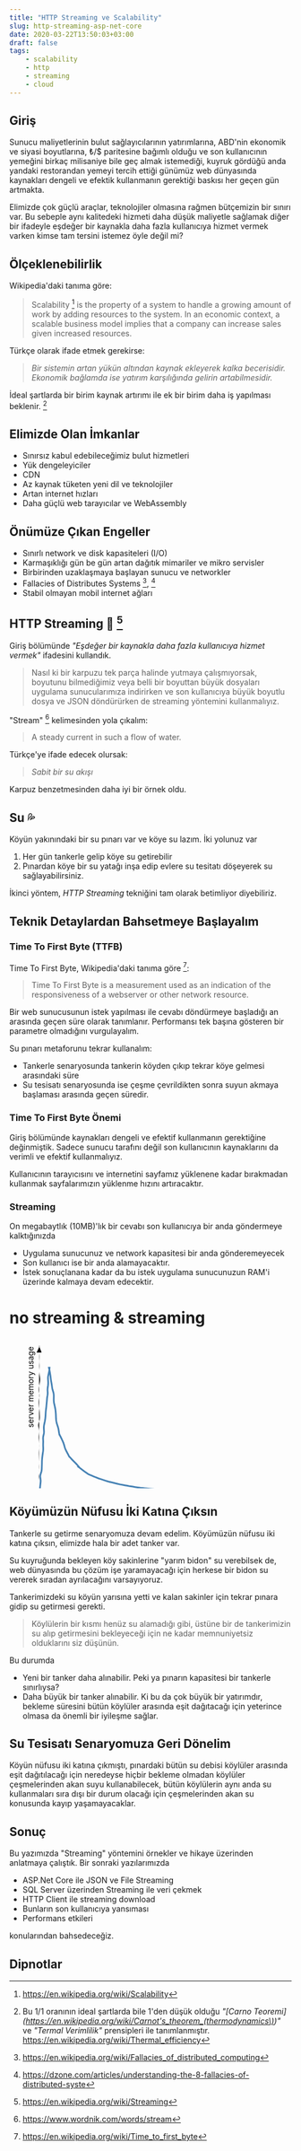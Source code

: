 ```yaml
---
title: "HTTP Streaming ve Scalability"
slug: http-streaming-asp-net-core
date: 2020-03-22T13:50:03+03:00
draft: false
tags:
    - scalability
    - http
    - streaming
    - cloud
---
```


<link rel="stylesheet" href="/css/xkcd.css">

## Giriş

Sunucu maliyetlerinin bulut sağlayıcılarının yatırımlarına, ABD'nin ekonomik ve siyasi boyutlarına, ₺/$ paritesine bağımlı olduğu ve son kullanıcının yemeğini birkaç milisaniye bile geç almak istemediği, kuyruk gördüğü anda yandaki restorandan yemeyi tercih ettiği günümüz web dünyasında kaynakları dengeli ve efektik kullanmanın gerektiği baskısı her geçen gün artmakta.

Elimizde çok güçlü araçlar, teknolojiler olmasına rağmen bütçemizin bir sınırı var. Bu sebeple aynı kalitedeki hizmeti daha düşük maliyetle sağlamak diğer bir ifadeyle eşdeğer bir kaynakla daha fazla kullanıcıya hizmet vermek varken kimse tam tersini istemez öyle değil mi?

## Ölçeklenebilirlik

Wikipedia'daki tanıma göre:

> Scalability [^4] is the property of a system to handle a growing amount of work by adding resources to the system. In an economic context, a scalable business model implies that a company can increase sales given increased resources.

Türkçe olarak ifade etmek gerekirse:

> *Bir sistemin artan yükün altından kaynak ekleyerek kalka becerisidir. Ekonomik bağlamda ise yatırım karşılığında gelirin artabilmesidir.*

İdeal şartlarda bir birim kaynak artırımı ile ek bir birim daha iş yapılması beklenir. [^6]

## Elimizde Olan İmkanlar

- Sınırsız kabul edebileceğimiz bulut hizmetleri
- Yük dengeleyiciler
- CDN
- Az kaynak tüketen yeni dil ve teknolojiler
- Artan internet hızları
- Daha güçlü web tarayıcılar ve WebAssembly

## Önümüze Çıkan Engeller 

- Sınırlı network ve disk kapasiteleri (I/O)
- Karmaşıklığı gün be gün artan dağıtık mimariler ve mikro servisler
- Birbirinden uzaklaşmaya başlayan sunucu ve networkler
- Fallacies of Distributes Systems [^2], [^3]
- Stabil olmayan mobil internet ağları

## HTTP Streaming 🚰 [^1]

Giriş bölümünde *"Eşdeğer bir kaynakla daha fazla kullanıcıya hizmet vermek"* ifadesini kullandık.

> Nasıl ki bir karpuzu tek parça halinde yutmaya çalışmıyorsak, boyutunu bilmediğimiz veya belli bir boyuttan büyük dosyaları uygulama sunucularımıza indirirken ve son kullanıcıya büyük boyutlu dosya ve JSON döndürürken de streaming yöntemini kullanmalıyız.

"Stream" [^7] kelimesinden yola çıkalım:

> A steady current in such a flow of water.

Türkçe'ye ifade edecek olursak:

> *Sabit bir su akışı*

Karpuz benzetmesinden daha iyi bir örnek oldu.

## Su 💦

Köyün yakınındaki bir su pınarı var ve köye su lazım. İki yolunuz var

1. Her gün tankerle gelip köye su getirebilir
2. Pınardan köye bir su yatağı inşa edip evlere su tesitatı döşeyerek su sağlayabilirsiniz.

İkinci yöntem, *HTTP Streaming* tekniğini tam olarak betimliyor diyebiliriz.

## Teknik Detaylardan Bahsetmeye Başlayalım

### Time To First Byte (TTFB)

Time To First Byte, Wikipedia'daki tanıma göre [^8]:

> Time To First Byte is a measurement used as an indication of the responsiveness of a webserver or other network resource.

Bir web sunucusunun istek yapılması ile cevabı döndürmeye başladığı an arasında geçen süre olarak tanımlanır. Performansı tek başına gösteren bir parametre olmadığını vurgulayalım.

Su pınarı metaforunu tekrar kullanalım:

- Tankerle senaryosunda tankerin köyden çıkıp tekrar köye gelmesi arasındaki süre
- Su tesisatı senaryosunda ise çeşme çevrildikten sonra suyun akmaya başlaması arasında geçen süredir.

### Time To First Byte Önemi

Giriş bölümünde kaynakları dengeli ve efektif kullanmanın gerektiğine değinmiştik. Sadece sunucu tarafını değil son kullanıcının kaynaklarını da verimli ve efektif kullanmalıyız.

Kullanıcının tarayıcısını ve internetini sayfamız yüklenene kadar bırakmadan kullanmak sayfalarımızın yüklenme hızını artıracaktır.

### Streaming

On megabaytlık (10MB)'lık bir cevabı son kullanıcıya bir anda göndermeye kalktığınızda

- Uygulama sunucunuz ve network kapasitesi bir anda gönderemeyecek
- Son kullanıcı ise bir anda alamayacaktır.
- İstek sonuçlanana kadar da bu istek uygulama sunucunuzun RAM'i üzerinde kalmaya devam edecektir.

<div id="plot">
<h1>no streaming &amp; streaming</h1>
<svg class="xkcd" width="640" height="340"><g transform="translate(20, 20)"><path class="x axis" d="M0,287.03448745695687L3.0150753768844223,286.9711915959499L6.030150753768845,286.91119959167065L9.045226130653266,286.86086446497444L12.06030150753769,286.82619244342635L15.075376884422111,286.8103469117577L18.090452261306535,286.8116579694019L21.105527638190953,286.823743179197L24.12060301507538,286.838020776829L27.1356783919598,286.8468614674283L30.150753768844222,286.8451914125606L33.165829145728644,286.8300631966767L36.18090452261307,286.79977673090184L39.19597989949749,286.7542019173065L42.211055276381906,286.6963161542805L45.226130653266324,286.6334256141091L48.24120603015075,286.5765515151895L51.25628140703517,286.53775339073763L54.271356783919586,286.52631240691903L57.286432160804004,286.5451997972017L60.30150753768842,286.58901442812027L63.31658291457284,286.6443123245863L66.33165829145726,286.6925523790324L69.34673366834167,286.71496341824866L72.3618090452261,286.69783875353227L75.3768844221105,286.63671636370833L78.39195979899493,286.5384400006561L81.40703517587934,286.42049149928107L84.42211055276377,286.3070459914486L87.43718592964818,286.22188399664753L90.4522613065326,286.180192487541L93.46733668341702,286.183467665596L96.48241206030144,286.22122881666235L99.49748743718587,286.27911380223026L102.51256281407028,286.3479909749926L105.5276381909547,286.42769275563586L108.54271356783912,286.52309299809326L111.55778894472354,286.63615654765005L114.57286432160795,286.7600784442454L117.58793969849238,286.87944033603986L120.60301507537679,286.97576467659593L123.61809045226121,287.03488999901367L126.63316582914563,287.0520900689189L129.64824120603004,287.0325457333224L132.66331658291446,286.9873829613866L135.6783919597989,286.9280808676034L138.6934673366833,286.86308481982866L141.7085427135677,286.7987909550595L144.72361809045213,286.74355896099837L147.73869346733656,286.7105694430428L150.75376884422099,286.715745232197L153.76884422110544,286.77059943988485L156.78391959798986,286.8740698210819L159.7989949748743,287.0089717065357L162.81407035175874,287.1462161799545L165.82914572864317,287.2551764792366L168.8442211055276,287.31491993807725L171.85929648241205,287.3209794578546L174.87437185929647,287.28542257531456L177.8894472361809,287.23143573689134L180.90452261306535,287.1852675303996L183.91959798994978,287.1679558173629L186.9346733668342,287.1885255186773L189.94974874371866,287.24036633936413L192.96482412060308,287.3025764605792L195.9798994974875,287.3468930326153L198.99497487437196,287.3481960350085L202.0100502512564,287.2940564678414L205.0251256281408,287.18865287897154L208.04020100502527,287.04926808352883L211.0552763819097,286.8978114420065L214.07035175879412,286.752432463711L217.08542713567857,286.6236014090158L220.100502512563,286.5154939062966L223.11557788944742,286.4299370747222L226.13065326633188,286.3690484847554L229.1457286432163,286.3347144534252L232.16080402010076,286.32628136126186L235.17587939698518,286.33936645294546L238.1909547738696,286.36728690455226L241.20603015075406,286.4037542144013L244.22110552763849,286.4441546318959L247.2361809045229,286.4843635716632L250.25125628140736,286.51891489163984L253.2663316582918,286.5412520284463L256.28140703517624,286.5466775065185L259.29648241206064,286.5357398131869L262.3115577889451,286.5152672446384L265.32663316582955,286.4962310225404L268.34170854271395,286.4900105877068L271.3567839195984,286.5051108296723L274.37185929648285,286.5451848655334L277.38693467336725,286.6081722563993L280.4020100502517,286.6863168028655L283.41708542713616,286.76733090779004L286.43216080402055,286.83686806202917L289.447236180905,286.8820077824698L292.46231155778946,286.8948929878677L295.47738693467386,286.8754647273351L298.4924623115583,286.8317901703667L301.5075376884427,286.77694905346374L304.52261306532716,286.72331174961164L307.53768844221156,286.67741425553294L310.552763819096,286.6390138914138L313.56783919598047,286.60498134538966L316.58291457286487,286.57485910537633L319.5979899497493,286.5538081995875L322.6130653266338,286.5510429208942L325.62814070351817,286.575033376862L328.6432160804026,286.62825026266216L331.6582914572871,286.703933155234L334.67336683417153,286.7867079178021L337.68844221105593,286.8577931534533L340.7035175879404,286.9031514134303L343.71859296482484,286.9201111375352L346.73366834170923,286.91766387348275L349.7487437185937,286.909346714157L352.76381909547814,286.9031831454354L355.77889447236254,286.8957370422822L358.793969849247,286.8744300696918L361.80904522613145,286.826242983336L364.82412060301584,286.7467222977671L367.8391959799003,286.6437808751066L370.85427135678475,286.53481661229006L373.86934673366915,286.4397138109366L376.8844221105536,286.373853773394L379.89949748743805,286.3443390468064L382.91457286432245,286.35029533027694L385.9296482412069,286.38589974439105L388.94472361809136,286.44376260925065L391.95979899497576,286.51680781499743L394.9748743718602,286.59815598160577L397.98994974874466,286.6798561284606L401.00502512562906,286.7518899742144L404.0201005025135,286.8026786763306L407.03517587939797,286.82154810060604L410.05025125628237,286.8024417417233L413.0653266331668,286.74709802453333L416.0804020100513,286.6658045958083L419.09547738693567,286.57488495782013L422.1105527638201,286.4916928368712L425.1256281407046,286.42902557713234L428.140703517589,286.39099000392525L431.1557788944734,286.3719991146633L434.1708542713579,286.35956352647577L437.1859296482423,286.3401514476861L440.20100502512673,286.30567359755037L443.2160804020112,286.2573734414512L446.2311557788956,286.20508568401084L449.24623115578004,286.16244769945354L452.2613065326645,286.14074887013095L455.2763819095489,286.14432698009597L458.29145728643334,286.1690163610786L461.3065326633178,286.203772293975L464.3216080402022,286.23485937035605L467.33668341708665,286.2513910013268L470.3517587939711,286.2500201214459L473.3668341708555,286.23610451395814L476.38190954773995,286.2201308347261L479.3969849246244,286.21139300303537L482.4120603015088,286.2133919300313L485.42713567839326,286.2244759268287L488.4422110552777,286.24288257107304L491.4572864321621,286.2712871621571L494.47236180904656,286.3160941883311L497.487437185931,286.38136114809356L500.5025125628154,286.4622295626051L503.51758793969987,286.5435884923132L506.5326633165843,286.605875096878L509.5477386934687,286.6347865353369L512.5628140703532,286.629245209239L515.5778894472376,286.6031327542275L518.5929648241221,286.57968195457306L521.6080402010065,286.5809802630303L524.6231155778909,286.61754566988515L527.6381909547754,286.68325036562305L530.6532663316598,286.7582643291682L533.6683417085442,286.81827293655306L536.6834170854287,286.8447714081987L539.6984924623131,286.83140679653184L542.7135678391975,286.7845158730626L545.728643216082,286.71923462475775L548.7437185929664,286.6539742984242L551.7587939698508,286.6052371267107L554.7738693467353,286.5834424381597L557.7889447236197,286.5898404685326L560.8040201005041,286.6152732308958L563.8190954773886,286.64248047331546L566.834170854273,286.6528828744279L569.8492462311574,286.63569916870165L572.8643216080419,286.5942734141698L575.8793969849263,286.54507398072894L578.8944723618107,286.5095054297281L581.9095477386952,286.503736683636L584.9246231155796,286.5327476929675L587.939698492464,286.5910273835788L590.9547738693485,286.667575374331L593.9698492462329,286.7511211194598L596.9849246231173,286.833100692941L600.0000000000017,286.9083151280765"></path><path class="y axis" d="M33.035905283424206,0L32.91593107787072,1.5075376884421985L32.852785388368986,3.015075376884454L32.85898703780148,4.5226130653265955L32.9335414767041,6.030150753768851L33.05822886577535,7.537688442211049L33.20127417833776,9.045226130653248L33.32793025882497,10.552763819095503L33.411932696688424,12.060301507537702L33.44121305860143,13.5678391959799L33.41702137506436,15.075376884422099L33.350502011833335,16.582914572864354L33.26054462686991,18.090452261306552L33.172504894848885,19.59798994974875L33.114785502725326,21.10552763819095L33.111153263004056,22.613065326633148L33.17037472261068,24.120603015075403L33.278476188667504,25.6281407035176L33.400064686798025,27.1356783919598L33.491007854473594,28.643216080402L33.51723403400944,30.150753768844197L33.4690716660014,31.658291457286452L33.363040112340414,33.16582914572865L33.232030011884255,34.67336683417085L33.11227772943359,36.18090452261305L33.03482005508896,37.688442211055246L33.022480555413615,39.1959798994975L33.088536505227935,40.7035175879397L33.23432394830167,42.2110552763819L33.447394204623784,43.7185929648241L33.703550568353904,45.226130653266324L33.973644568291554,46.73366834170855L34.23170792451645,48.24120603015075L34.459134553793035,49.74874371859295L34.642064808068,51.256281407035175L34.76505933660205,52.76381909547737L34.80833854560761,54.2713567839196L34.75386285918127,55.77889447236183L34.59701834846209,57.286432160804L34.35396010652386,58.793969849246224L34.05693849967657,60.30150753768845L33.74049525284685,61.80904522613065L33.429491268604544,63.31658291457288L33.137183650684285,64.82412060301505L32.87173286002944,66.3316582914573L32.64305501921286,67.8391959798995L32.464671166421574,69.3467336683417L32.35177791723104,70.85427135678393L32.318835867630504,72.36180904522612L32.37659946519449,73.86934673366835L32.525920770928934,75.37688442211055L32.749006640246705,76.88442211055278L33.00474236996823,78.39195979899498L33.23535154534245,79.89949748743717L33.38456528441676,81.40703517587943L33.41818819577059,82.9145728643216L33.33518096815687,84.42211055276383L33.16366170926201,85.92964824120602L32.94608903591626,87.43718592964822L32.72352497570506,88.94472361809048L32.52706169472797,90.45226130653265L32.37748402133072,91.95979899497488L32.28808535862262,93.4673366834171L32.264964979365416,94.97487437185927L32.30412951231463,96.48241206030153L32.39036853515947,97.9899497487437L32.502665824305026,99.49748743718592L32.62468628724875,101.00502512562815L32.75290412594874,102.51256281407032L32.89567540962666,104.02010050251258L33.06363609923579,105.52763819095478L33.258426646354714,107.03517587939697L33.46731485604654,108.5427135678392L33.66668638570111,110.05025125628137L33.832249768771966,111.55778894472363L33.95066714437946,113.06532663316582L34.02658509492519,114.57286432160802L34.080175924699276,116.08040201005025L34.13450047107109,117.58793969849245L34.19829909336968,119.0954773869347L34.25447916563893,120.60301507537687L34.26283296367038,122.1105527638191L34.176992579618535,123.6180904522613L33.966050365256905,125.1256281407035L33.628557507568495,126.63316582914575L33.193277150532765,128.14070351758792L32.71059761312935,129.64824120603015L32.242213643384495,131.15577889447238L31.852520936709368,132.66331658291458L31.599222981428053,134.1708542713568L31.520550396634658,135.67839195979897L31.621891201734332,137.1859296482412L31.869502826855005,138.69346733668343L32.1976830905356,140.20100502512562L32.52872627099246,141.70854271356785L32.79713501834885,143.21608040201005L32.96650303505709,144.72361809045225L33.03173707367037,146.23115577889448L33.008509167603805,147.7386934673367L32.91932412419135,149.2462311557789L32.78592712135797,150.7537688442211L32.63062379106695,152.2613065326633L32.48073544228724,153.76884422110552L32.36812320520845,155.27638190954775L32.32062195480569,156.78391959798995L32.35018044394184,158.29145728643215L32.44637636108919,159.79899497487438L32.58100460340685,161.30653266331657L32.7215642985386,162.8140703517588L32.84522003403899,164.32160804020103L32.944719896642944,165.8291457286432L33.02406400178326,167.33668341708542L33.08897091231547,168.84422110552762L33.13979948210661,170.35175879396985L33.17094991717311,171.85929648241208L33.17504429063877,173.36683417085425L33.147383811283305,174.87437185929647L33.08794922511082,176.3819095477387L33.0013571818753,177.8894472361809L32.89668171346123,179.39698492462313L32.78761889653509,180.9045226130653L32.691537704769225,182.41206030150752L32.62573678371763,183.91959798994975L32.601251953726184,185.42713567839195L32.617544918223686,186.93467336683418L32.66221971330925,188.4422110552764L32.717193106456484,189.9497487437186L32.768145124861526,191.4572864321608L32.81131063196086,192.964824120603L32.8532877729512,194.47236180904525L32.90417473134313,195.97989949748745L32.96846729229886,197.48743718592965L33.03903507839152,198.99497487437185L33.09781487863004,200.50251256281408L33.12332733533165,202.0100502512563L33.10188483925588,203.5175879396985L33.03669528989198,205.0251256281407L32.94940136828315,206.5326633165829L32.87232852853043,208.04020100502512L32.83523169533623,209.54773869346735L32.85364168360399,211.05527638190955L32.924176102012325,212.56281407035175L33.027064662900706,214.07035175879395L33.13236054497305,215.5778894472362L33.20688099194824,217.0854271356784L33.221621562942644,218.5929648241206L33.1602719418713,220.1005025125628L33.02682178082271,221.60804020100502L32.847705943267954,223.11557788944725L32.665248821419596,224.62311557788945L32.52408664518499,226.13065326633168L32.45674126440087,227.63819095477385L32.474655204651754,229.14572864321607L32.567526132642556,230.6532663316583L32.70960803103224,232.1608040201005L32.86961149236237,233.66834170854273L33.02071568167175,235.1758793969849L33.14746318827333,236.68341708542712L33.24665509954467,238.19095477386935L33.321625185810355,239.69849246231155L33.37358488125186,241.20603015075378L33.39655767920998,242.71356783919597L33.380137113745036,244.22110552763817L33.31779882967038,245.7286432160804L33.21404319990277,247.23618090452263L33.08552737076263,248.74371859296483L32.95719349918004,250.25125628140702L32.85745364660076,251.75879396984925L32.8141545566861,253.26633165829145L32.84929964163837,254.77386934673368L32.970860165357,256.2814070351759L33.164429331055324,257.7889447236181L33.39101672171392,259.2964824120603L33.59531065631124,260.8040201005025L33.722470354797046,262.3115577889447L33.73592240108792,263.81909547738695L33.628282713911375,265.32663316582915L33.42222623086536,266.83417085427135L33.16358100030525,268.34170854271355L32.911059913471384,269.8492462311558L32.72522163926616,271.356783919598L32.65708243044413,272.8643216080402L32.736849800438314,274.3718592964824L32.96541185733086,275.8793969849246L33.31255496222581,277.38693467336685L33.72418902923721,278.89447236180905L34.13683248979788,280.40201005025125L34.49391751694945,281.90954773869345L34.75762993677051,283.4170854271357L34.91265868297846,284.9246231155779L34.9624518328125,286.4321608040201L34.92162223511877,287.9396984924623L34.80850682550727,289.4472361809045L34.64029134403726,290.95477386934675L34.431162952947005,292.46231155778895L34.19263438819457,293.96984924623115L33.93467245179041,295.4773869346734L33.666506145251056,296.98492462311555L33.39671061491771,298.4924623115578L33.13280749081813,300"></path><path class="x axis arrow" d="M593.496292441772,291.0744631004807L596.4521340890795,289.84686413004795L599.4273031949833,288.63134482123786L602.4260324625266,287.43055061345245L605.4481480773192,286.24437287269785L605.4886925368783,286.9088474888244L602.5398198592522,285.6768929123406L599.5939065612263,284.4430887236068L596.6459538462052,283.210559170495L593.6941913541568,281.98041072802516"></path><path class="x axis arrow" d="M6.0763635921925765,291.3415530792529L3.099781942933772,290.12691661003964L0.11107769955785034,288.9198567621496L-2.905609803842972,287.7302864517751L-5.965841336851308,286.5679311599053L-6.079491498659473,286.5395981377111L-3.2467809295821723,285.2350422433844L-0.4582139934682491,283.90289657845557L2.3017802834895016,282.5528930015542L5.04999465031256,281.1955269808186"></path><path class="y axis arrow" d="M37.449225221875395,6.068410811145782L36.84762626577576,4.3457135638986415L36.226329479431165,2.6249860996759367L35.57915827843978,0.9068460769179296L34.9009422064579,-0.8081894587410829L34.191156859927474,-2.520068066945157L33.45811943635327,-4.229621467444815L32.72018251368397,-5.938684918035108L33.98008841133734,-5.935324492199641L33.290174127894524,-4.221458777686735L32.55569725336015,-2.512049322283076L31.78368139648175,-0.8063937651137394L30.989718126038547,0.8970670506990928L30.190762000038347,2.6000285809562342L29.40014976804036,4.303824500613587L28.625986004120442,6.009265267078717"></path><path class="y axis arrow" d="M37.54489294098176,293.94115596076483L37.025015481810215,295.67202535770485L36.509651653834254,297.4033461177644L35.97928265462181,299.1331663607003L35.40955935671182,300.85905117376643L34.780044990387054,302.5789568799911L34.085435549333056,304.29235307874285L33.34157548590391,306.00082421525707L33.40141976372918,305.99319135696044L32.77980019234206,304.272496171242L32.13111781729309,302.55450726588975L31.46003012227161,300.83875889253477L30.78316382067552,299.1235883798372L30.117926682331667,297.40725495081443L29.47509361691565,295.68868111449893L28.857212013516808,293.96761213198164"></path><path d="M33.333333333333336,259.89900419055704L51.11111111111111,32.90382274369745L68.88888888888889,151.73946869389047L86.66666666666667,191.35135067728817L104.44444444444444,211.157291668987L122.2222222222222,223.0408562640063L140,230.96323266068583L157.77777777777777,236.62207294402836L175.55555555555554,240.86620315653528L193.33333333333331,244.1671933218184L211.1111111111111,246.8079854540449L228.88888888888886,248.96863356223025L246.66666666666669,250.76917365238467L264.4444444444444,252.29270757482305L282.2222222222222,253.59859379405594L299.99999999999994,254.73036185072445L317.7777777777778,255.7206589003094L335.55555555555554,256.59445041464903L353.33333333333326,257.37115398295094L371.1111111111111,258.0660992809053L388.8888888888888,258.69155004906423L406.66666666666663,259.25743407739844L424.4444444444444,259.7718741031569L442.2222222222221,260.24158021363195L460.00000000000006,260.6721441482341L477.7777777777777,261.0682629680681L495.55555555555554,261.4339111094533L513.3333333333333,261.7724742033285L531.1111111111111,262.0868542190697L548.8888888888888,262.379552854415L566.6666666666666,262.652738247404" class="bgline" style="stroke: white; stroke-width: 6px; fill: none;"></path><path d="M33.39039359229143,259.90012139995906L33.579263379830664,258.39823486065467L33.75047328358004,256.8960025502555L33.902265899040486,255.39339005971988L34.03707615646391,253.8904450636819L34.162335431375226,252.38731306450632L34.28867851419091,250.88420228571073L34.425249533963736,249.3812917644594L34.57466836233274,247.87863279644003L34.73200458871346,246.3761288468461L34.88976881853971,244.8736332773311L35.045392887877554,243.3710958046165L35.20415864794517,241.86861984452884L35.37329271989101,240.36634689045138L35.55010708177421,238.86422431234988L35.71289501557533,237.3618271042762L35.82291638973878,235.85839675514052L35.839431619637104,234.35313560562943L35.74179965801158,232.84563951505933L35.54732701465789,231.33624733565085L35.31416325170598,229.8260976047805L35.12550097266741,228.31681918920276L35.061244593540394,226.8099765747165L35.170192302132705,225.3065252037822L35.45488324686671,223.8065147915702L35.87377229226261,222.30913190651162L36.35717752098068,220.81301221387287L36.82920955676945,219.3166698401895L37.2281592751187,217.8188965537543L37.52003029115222,216.3190267235044L37.702462551488495,214.81701414085484L37.799125183645,213.31332223468382L37.84722773685517,211.80867954809653L37.882599647543415,210.30378760232645L37.927198951631304,208.79907632399198L37.98367801121138,207.29459764492668L38.039665384111686,205.7901093388987L38.0800813525544,204.28531615308606L38.100432016234734,202.78013009932044L38.11247653224676,201.2747814156187L38.13835806270016,199.76970365327116L38.19776045332976,198.26528221146683L38.29752869050695,196.7616511113838L38.43058759385185,195.25867182476813L38.58347674533129,193.75608080382224L38.74594826348508,192.25367740049916L38.9161180912357,190.7514247259673L39.09896624769391,189.24942028634172L39.30027023362315,187.74777720200234L39.51992867944593,186.246493488187L39.74823058379255,184.74537900867415L39.96702578054328,183.24407839290294L40.155256314085044,181.74217933734664L40.29564249213399,180.23934351485718L40.37882378954745,178.73538765135046L40.40397604805434,177.23029561024765L40.378549009190685,175.72421325351004L40.31935786694392,174.2174698136572L40.25285361203511,172.7105831869634L40.20941879338246,171.2041482475131L40.2104905196097,169.6985847224465L40.25509227151784,168.19387349203907L40.31624872838758,166.6894863939151L40.352929727548315,165.18462007939826L40.33320431410895,163.67864935744203L40.25618532755264,162.1715568579171L40.15951076523591,160.66407951271424L40.10608595761768,159.15744897461437L40.15549796469172,157.65283192643452L40.33511287477664,156.15076418157142L40.62673329694488,154.65088944482747L40.97511820618759,153.15212612643L41.31155660423983,151.65312890172248L41.57837222686372,150.1527685002484L41.74338231241775,148.65041480071952L41.80215052888701,147.14598094212374L41.77258659626276,145.6398175872153L41.6874226460384,144.13256561365088L41.58696811389751,142.62501425865727L41.512021272273984,141.11796233062364L41.49668355308875,139.61207751737797L41.56236440132483,138.1077790044211L41.71488078689943,136.6051806849178L41.945473992545715,135.10411106786097L42.23475242559875,133.60419047622074L42.557729883373995,132.1049296934903L42.8886173276768,130.60582378407236L43.204887903096434,129.10643168416672L43.4903762358084,127.60643688438552L43.7367939230855,126.10567710222927L43.943297899933846,124.60413583093543L44.114524933631,123.10190385593151L44.257977970197345,121.59912808089419L44.3814622872707,120.09596132899188L44.4909180209487,118.59251990491754L44.58948752723286,117.08886533432366L44.67882410893859,115.58502998799668L44.76240403719501,114.08108192946901L44.848602403323945,112.57718513855673L44.95054628521322,111.07359663643541L45.08128541106366,109.57057192981512L45.24631102471881,108.06821853431816L45.43805756515273,106.56638832029935L45.637078464164645,105.06470053433725L45.82102127980976,103.56271752755404L45.976890309731104,102.06018485103684L46.108331917124815,100.55717389863005L46.232002241830585,99.05401078865788L46.365118236579434,97.55103261986145L46.513188013974876,96.04834723814434L46.66687652057637,94.54577186814495L46.80979059660973,93.04298554054816L46.931345399796605,91.53978100979424L47.036383019189735,90.0362530814013L47.14589741779643,88.53281280595493L47.28802863497529,87.03001115039982L47.48265626395463,85.52823734655632L47.72657273780635,84.02742859197676L47.98764865170018,82.52695581007058L48.21388525962418,81.02580089315663L48.355301064503024,79.52298523021071L48.38805331780598,78.01804199294784L48.32736533667139,76.51126924578881L48.221939642327335,75.0036205580937L48.13356842436967,73.49630578793966L48.11341404140059,71.99032666698906L48.18598922379506,70.48616314141358L48.34549278611846,68.98370162710017L48.56238359583943,67.48236372444774L48.79521519514499,65.98133793394354L49.003452469846955,64.47983059969619L49.15797808719239,62.97727161987814L49.246533961147684,61.47342098771023L49.27237097467607,59.9683423537451L49.247593547707744,58.46227271606156L49.18633895681202,56.955488874985974L49.10304959449794,55.44827360485189L49.01655077978315,53.94099549535355L48.954582538616386,52.434197681386706L48.951771678759854,50.928558137357726L49.03870555855824,49.42467574741042L49.22752303400887,47.92278818386325L49.503836073037014,46.42261373673111L49.831502739781236,44.923444766208405L50.16814267284923,43.42445148744889L50.481997537999604,41.925012089226016L50.76058818819736,40.424882236504345L51.00759753312602,38.924134038688976L51.23174927769244,37.42293830126374L51.435119044848236,35.92133566381767L51.60792704131755,34.41913464322067L51.73327967623374,32.91600447198414L50.541577581107994,32.925123255956294L50.87132882813733,34.42545556495912L51.22900182006986,35.924743602750084L51.57993984561635,37.42428352779007L51.89761281069468,38.92506756365225L52.17585430915622,40.42732633347441L52.42726521186393,41.93058856561032L52.66959438204776,43.434190453876624L52.9111230978772,44.937822279077125L53.14595753373098,46.441704469857825L53.36152619643438,47.946307199141614L53.55086163548816,49.451891049066234L53.7198961420332,50.958234152378054L53.885507189548896,52.464705292806514L54.06733547821579,53.97056990960513L54.27924762913787,55.47530939216142L54.52424550610143,56.97881147098988L54.79373139520841,58.48139769995987L55.07077413189145,59.983701303384635L55.33640695355648,61.486431636794435L55.57710457539898,62.990094544849086L55.790496524122105,64.4947786830761L55.9871474909132,66.00008893279983L56.18818496635273,67.50523512742168L56.41989952642411,69.00923400132791L56.706344792125996,70.51118595085686L57.06073767988949,72.0105966643032L57.47750023222449,73.50767475686811L57.9286308028925,75.00346748806751L58.368380440796884,76.49968586531776L58.74677777241967,77.99819881432401L59.027043862314194,79.50038186457508L59.19811129408313,81.00664893663253L59.27520335947137,82.51643068050157L59.28875735199087,84.02858874363673L59.269546213236595,85.54197222027886L59.23981868760293,87.05574900901914L59.214770971186056,88.56935077323789L59.21007904654035,90.0821912323371L59.246717754056306,91.59348592882412L59.347270259114794,93.10239025396979L59.525685977346335,94.60838250065248L59.778604383026355,96.11158835228773L60.08575763112342,97.6127658247936L60.4200472133177,99.11292840039411L60.75980369256905,100.61288651444553L61.09393405585881,102.11305504482141L61.417097086671546,103.61363375262772L61.72147137751555,105.11491515793108L61.99453639455256,106.6173675277789L62.22549656356782,108.12139461585528L62.41355397151474,109.62702626404959L62.56883522411251,111.13388373805051L62.70420688814716,112.64148582920373L62.82550630180622,114.14961422148914L62.92920662591869,115.65840081843305L63.00931263025757,117.16806984120629L63.06685996431343,118.67858255659397L63.11369207205723,120.18949602065999L63.16797171188363,121.70013094757223L63.24608395082543,123.20987453702514L63.35781454770907,124.71836080235627L63.50806681506738,126.22540636003637L63.70234858669902,127.73080521748528L63.950191925788296,129.23420087623893L64.26250104153758,130.73518551967268L64.64400749119038,132.2335821878926L65.08642713055615,133.72970070728394L65.56795856915264,135.22435644825214L66.05982132355234,136.71862579876682L66.53489574828538,138.21352303157997L66.9724909014068,139.7098219864031L67.35826563297351,141.2080590211924L67.68391974615975,142.70854456270058L67.9506908244691,144.21123232539534L68.17404680349775,145.71554380961956L68.3821158683482,147.22042702331316L68.60468362541346,148.72476798698105L68.85906038877228,150.22791929614607L69.14372604390616,151.72993780297978L69.21227219870904,151.70318515766874L69.97154916213924,153.21824617014076L70.72603624115025,154.7338446065909L71.47660883165045,156.24988224779085L72.22504638926021,157.7661594392114L72.96928821778721,159.2829073905121L73.70342209017585,160.80078945226785L74.42021052251724,162.32061766858112L75.1123290754988,163.84321383993154L75.77137144622068,165.36952115165514L76.38706526701584,166.90069216114446L76.94960515129415,168.43782703061774L77.45537737812194,169.9813312187689L77.9131035665952,171.53022616185388L78.34639913633184,173.08186221498676L78.79021472491358,174.63231792431944L79.28154866136197,176.1774420854749L79.84776636040128,177.7141643049411L80.49782577677858,179.24147950216604L81.22091556453172,180.76060070778834L81.99345466089224,182.2741737118631L82.79034884497139,183.78501408045364L83.59379536947029,185.2951192778905L84.39506943425654,186.80546822482918L85.1900116992295,188.31652759831405L85.97343779244895,189.82887908373624L86.73785645758458,191.343363198408L86.78574657095264,191.32462919915844L88.18560244855992,192.84090727175985L89.5786058822286,194.35872302976622L90.9851471721545,195.87350089878473L92.4237674195455,197.381080263862L93.90130553755385,198.87992647589556L95.40749804283209,200.37234265603297L96.91770584524035,201.86385780526098L98.4029229063189,203.36098086584815L99.84155022764195,204.86855864353817L101.22574113181892,206.38835192928516L102.55892850504407,207.91959038493755L103.84788873483548,209.4607533921177L105.09657624158972,211.01095358062844L104.87847200381549,210.9949656800501L106.68514032218752,212.37843310352878L108.47198805636154,213.76931341096332L110.25636635617565,215.16111728503768L112.05888632743601,216.54613618729417L113.89851364671955,217.91727696860045L115.78858269781622,219.26955257919704L117.73418617136957,220.60105835651763L119.73078038585435,221.9134936341208L121.76450851663151,223.21204085426058L121.90513816510088,223.21874007127974L124.50823253997278,224.31493415815586L127.1060052615883,225.41411368665536L129.70540802671127,226.5123787625401L132.32129148877783,227.60139818556718L134.96462813218562,228.6750164040585L137.63049878590257,229.73599306755233L140.2948944935319,230.79779717417895L140.31074221364875,230.7191762046005L143.2992455695227,231.6422568665618L146.24130952038888,232.6018109657038L149.15916761774398,233.58037630491864L152.08510502506928,234.55259616652427L155.0438127969143,235.49907823429945L158.03949984270923,236.41651683725902L158.03030555183688,236.35762637752634L161.03095804343442,237.02551301594255L164.00970306373324,237.71634111332216L166.96112705118372,238.4357797402047L169.89165828103413,239.1770972199488L172.81426829446562,239.92670978126284L175.7418091878599,240.67115873520407L175.68789985521872,240.68801514083682L179.23716304363506,241.35668520039886L182.7954750655195,242.0131719344669L186.3579386691255,242.66406898986457L189.9196093080804,243.31603369077524L193.4765732067755,243.97433553434655L193.44544573232176,243.97850852426964L196.98804242479926,244.52847667451366L200.52240931993376,245.09229554652916L204.0510129250924,245.6658140165564L207.57999180017674,246.238700908537L211.11782420061064,246.79668734656914L211.1153675875729,246.7992298991297L214.685069182222,247.2022611754036L218.26748241273626,247.57914466797024L221.8570501797476,247.94131130781705L225.4487392690709,248.29911439622384L229.0401471815892,248.65749586418437L229.04556159297903,248.58190341770452L232.62901014284125,248.87316050358297L236.20695445139236,249.17800423207473L239.77271130971656,249.51293140372286L243.31935883777308,249.89502795372016L246.84354250831035,250.33257418089934L246.77386345162213,250.45645980444164L250.27729358030854,250.9132265860523L253.78254464559166,251.36468134183812L257.29940928668213,251.78225704070462L260.8336820353214,252.14904990779797L264.3857469079255,252.46393969262593L264.4024977840805,252.43546855879828L267.9722964946632,252.64817074386895L271.54230507202146,252.86015866975652L275.10953886538647,253.08159027697056L278.6742188485678,253.31171350472218L282.2386726098563,253.5426066545545L282.245890431777,253.50564891736826L285.81230748335815,253.6893495174382L289.3776549175352,253.8772504968183L292.93815278115596,254.0841957024335L296.49069878506555,254.32236779990887L300.03431028095133,254.59562564160186L300.01309464900623,254.6715931812101L303.5481255308285,254.96176714623633L307.08324454334917,255.25154558146318L310.6216687054317,255.52649053453985L314.1653697430256,255.77775291675545L317.71480321186124,256.0032881980004L317.72126922466157,256.00808344133503L321.27991843791017,256.1671061945651L324.84262296315467,256.30550204930194L328.4101708999097,256.4192624240335L331.9832823370189,256.5047246660468L335.5616539690696,256.5634315049689L335.5843966862261,256.4294160203039L339.16388960354647,256.4477826310349L342.74089983124657,256.48035566045667L346.3125373069847,256.54367259087616L349.87637863844566,256.6516005306115L353.4308577854027,256.813100657478L353.411166095027,256.8733833147794L356.9502331444364,257.11782275982347L360.48545534451455,257.3868515060698L364.0208645247763,257.6546844415939L367.5601556134065,257.89769106901485L371.10550370044734,258.1019608447507L371.102333715652,258.1284713307469L374.65783661548664,258.25393565519715L378.2142892558396,258.372651136757L381.7693106918168,258.50153673667046L385.3220157118727,258.64688275584797L388.8734551862237,258.8012217251724L388.87223788937433,258.8223267428409L392.428396810193,258.9307647270222L395.9888826090861,259.00521947743755L399.5528976720194,259.05195544242764L403.11809311540793,259.08942071749937L406.68163182361496,259.13989796517507L406.6841756731378,259.1061670634761L410.2399059894563,259.20754524345267L413.79298808380076,259.3318024274932L417.34511381522117,259.46432199718015L420.8974943185979,259.5946404943433L424.45018938372334,259.72224137206297L424.44653122144956,259.75212864049314L427.9974385547109,259.8900521853451L431.54663586555563,260.04415627258345L435.0949126899626,260.20697016951584L438.6436911564039,260.3650374384973L442.1942957004762,260.5058260295971L442.19434181214365,260.5293723943599L445.7497515516018,260.61699035041386L449.30676355775756,260.68806910113574L452.8649450705514,260.7470757602061L456.42422724816396,260.79472093902837L459.9847334900592,260.8297308614725L459.991476577446,260.7677767617858L463.55274517770164,260.7829002898968L467.11289395853805,260.81058816725727L470.6706439797786,260.8651900745138L474.22542590926514,260.9530939059559L477.77774127961027,261.06867247670345L477.77374919484106,261.11723029765403L481.32579286095785,261.2330468583646L484.8793205851812,261.3308247281589L488.4343975199728,261.4097719804153L491.99015836869637,261.48040627512813L495.5452622821725,261.55902560211854L495.5439649992132,261.58606468045866L499.0955727585436,261.70560149778976L502.64601646683906,261.8404192487158L506.1966660544371,261.97253434498333L509.7488592555958,262.08438584832624L513.3033018308564,262.16670897597834L513.3064410125071,262.15265557590214L516.8645825100522,262.1789736716351L520.4239507212747,262.18794950476956L523.9844746761419,262.1805863908846L527.5462402125781,262.15567082445756L531.1092156505752,262.1136506712207L531.1170819165677,261.9961912984549L534.6806069633399,261.9337193203572L538.2435181717678,261.88056809094036L541.8048172768425,261.8518956356849L545.3636142763605,261.86121607755246L548.9195120585312,261.9145593089956L548.9154190360695,261.94793473619416L552.4674864570945,262.05932016420496L556.0192656645113,262.1753945302138L559.5716921996617,262.28093754197357L563.1252791356637,262.3676020292936L566.680136873634,262.43359187992985" style="stroke: steelblue; stroke-width: 3px; fill: none;"></path><path d="M33.333333333333336,283.3910034602076L51.11111111111111,283.38788378367025L68.88888888888889,283.0513471900725L86.66666666666667,281.25420130493086L104.44444444444444,279.2372333351429L122.2222222222222,277.58699812726104L140,276.22781567872755L157.77777777777777,275.0766644412396L175.55555555555554,274.0790162665314L193.33333333333331,273.1988886519902L211.1111111111111,272.41154009116144L228.88888888888886,271.69927844694433L246.66666666666669,271.04902683645173L264.4444444444444,270.4508498522208L282.2222222222222,269.8970227780431L299.99999999999994,269.3814212421397L317.7777777777778,268.89910775216964L335.55555555555554,268.4460436110617L353.33333333333326,268.0188832265847L371.1111111111111,267.61482407601056L388.8888888888888,267.2314951856457L406.66666666666663,266.8668728409037L424.4444444444444,266.51921591954874L442.2222222222221,266.1870156097171L460.00000000000006,265.8689558362464L477.7777777777777,265.563881770315L495.55555555555554,265.270774518682L513.3333333333333,264.98873059215947L531.1111111111111,264.71694510972617L548.8888888888888,264.4546979512293L566.6666666666666,264.20134225853235" class="bgline" style="stroke: white; stroke-width: 6px; fill: none;"></path><path d="M33.333264591632165,283.29307065588614L36.88889042802154,283.39257224887496L40.44450849824642,283.4810097824303L44.00011189986838,283.5485497036854L47.55569442191515,283.5863435564494L51.11125307319504,283.5901299421179L51.12443522843475,283.563847706592L54.67654781963618,283.4510711459319L58.22831344187857,283.3337123666016L61.78061948165279,283.2234905695275L65.33376883270329,283.1244058974734L68.88750483782057,283.03306882689145L68.87287101519975,283.01173407334215L72.41955432407738,282.6303633234101L75.96800583626336,282.2533654412766L79.52213612081893,281.89041148764L83.08547592377808,281.55023319915284L86.65835035915708,281.2336346013511L86.68246976976415,281.2890238776333L90.25975835698694,280.9335196172206L93.8237920476014,280.5488078272511L97.3679093024497,280.12020962281196L100.89131221454467,279.6459667938922L104.39932552709185,279.1378125587247L104.36326767673924,279.0186065402944L107.87927822949874,278.5820561547444L111.40762141591367,278.17872024969597L114.95291260453145,277.821029022373L118.51504712274583,277.508700566547L122.08882939295455,277.2277420550746L122.12901389987051,277.2822125475923L125.69589282968148,277.0474028072054L129.25160594501196,276.77608152843817L132.79637605693347,276.46897729002563L136.3359668825804,276.1449370985819L139.87887871122814,275.83175638619696L139.89517425812986,275.82309719264384L143.45979314288132,275.62785927437386L147.0331928706792,275.46652304323595L150.61042727594577,275.31999200051905L154.18616182499755,275.16767020902466L157.75655922052954,274.99474236548605L157.7663410151246,275.0257145597834L161.32381589728078,274.8347353744526L164.8786609162466,274.63204035467993L168.43403878071877,274.4317191198853L171.99265267416664,274.2458141406082L175.5556836537674,274.0795869340275L175.56553837833997,274.12942725299644L179.13239519547693,274.01047053286277L182.69860616976732,273.88825245312165L186.26260586584658,273.75486792092704L189.8234339015904,273.6054672247984L193.3802436154878,273.43577491650905L193.37174342989448,273.41570690602015L196.91755370907637,273.20322681904275L200.45628003040682,272.95075903324437L203.98872230995065,272.6628189344242L207.51828488231047,272.3586233939449L211.0506221714999,272.0700906430001L211.04335727352955,271.9887626336444L214.5975861566306,271.83803199574425L218.16366551631614,271.76124719677506L221.73837156373511,271.73829210305837L225.31668347842086,271.7378372757412L228.8938666382637,271.73033912630854L228.90934083567808,271.8390667070865L232.47582370941288,271.7837041793599L236.03738526344242,271.6947046230267L239.59468519081616,271.5765770143999L243.1486641250132,271.4357505466912L246.700445874738,271.27990640864766L246.69342262772403,271.24782315528716L250.24502720949215,271.09883209287267L253.79825867010612,270.96192871159434L257.3542807051943,270.84575924944977L260.9139442130347,270.75664586563965L264.4773486696596,270.6953276653292L264.48459737900396,270.7730758596731L268.0499097294194,270.74060840955025L271.61220165669164,270.68390216091956L275.1686662093289,270.58043141840665L278.71791697773875,270.419070289657L282.26061443641635,270.2051190612345L282.24226064944077,270.06975243520174L285.78164709483997,269.8272556777935L289.32361054591973,269.60697250545627L292.86987016095736,269.42372192651703L296.4203382568189,269.2767481193004L299.97346615158654,269.1527015682071L299.9735430719163,269.13762472911753L303.5269402199127,269.02127263826L307.0798896728622,268.9007951065734L310.6334722236415,268.78615147377394L314.1889419278164,268.68889766854386L317.74691079237476,268.614673240913L317.75311784670873,268.6572000757588L321.31432703720327,268.62204797399033L324.87621838050103,268.5935876184042L328.43861390025637,268.57007310613744L332.0015753585165,268.5521103072279L335.5648813100869,268.53752690041665L335.5711948198539,268.6087643217172L339.1319470410588,268.5774016122403L342.69003696863444,268.51833873074395L346.2451834059158,268.42864993083106L349.79801553656233,268.3148816337561L353.34978536313184,268.19006045906144L353.3455805303252,268.1535961431304L356.89904017049116,268.0497303133826L360.4542833508429,267.9654825154462L364.0116155821074,267.9042132114027L367.5711181402957,267.8668163958923L371.1323624859894,267.84857835401954L371.13704641672535,267.91552675678804L374.696566522592,267.88482731218977L378.25183865564276,267.8048754380043L381.80127869297434,267.6573042789944L385.34507641709104,267.4443142375254L388.88528918309163,267.1897589825218L388.870407074308,267.0062171704022L392.4131994570703,266.7777201940842L395.9599528967734,266.5975052217873L399.5110231320298,266.46990841261413L403.06580906789503,266.387602916951L406.62328353681414,266.3380684128831L406.6286742012312,266.381177341798L410.18827952294197,266.3634181489723L413.7479347329677,266.3462967281304L417.3073122157097,266.3256248430034L420.86633045738455,266.30036042176545L424.4249940263754,266.27056186660633L424.4284402727558,266.30509916575784L427.9861196385829,266.2670731554444L431.543438442269,266.22422325316796L435.10084019300194,266.18248308357613L438.6590425496285,266.15145406719813L442.21864532001126,266.1391609187708L442.2239626548821,266.2113357435783L445.7850010951301,266.22433950216544L449.3447006612094,266.2186343501737L452.9015100204302,266.17254256369614L456.45492097151015,266.07896273427497L460.00593182773844,265.95184490627696L460.0010487299445,265.8842341653346L463.5537331076997,265.781390853273L467.1092279074286,265.7194909242191L470.667130984478,265.69267576949926L474.22595818997945,265.67932369808705L477.7839749487109,265.65416470485866L477.78417074413426,265.66081961012793L481.3379821179146,265.5757507793361L484.89015564658956,265.4658469724769L488.4416258668819,265.34527875859004L491.99321904169796,265.2265749289759L495.5453169429009,265.11552436748684L495.54278365879617,265.0695151393467L499.09557037116656,264.96947495994164L502.64841906737047,264.8704115209605L506.20159491004136,264.7765032516576L509.75562964352116,264.6961293723025L513.3110494025769,264.63758070756006L513.3133056400483,264.66122240681324L516.8717525516097,264.65414697902213L520.4312125918623,264.66363900782505L523.9911646093103,264.68117622467105L527.5512198560178,264.7004015254588L531.1112143419941,264.7186332202167L531.115382064673,264.7893272698964L534.6748068083783,264.80245106261395L538.2334343101936,264.80206356579436L541.7905568897918,264.77617133814874L545.3455996423787,264.7150311571646L548.8984867542066,264.61735816625287L548.8940137261234,264.54459944163455L552.4447265632915,264.40897582934423L555.9956057869979,264.27627102151365L559.5472195208492,264.15645121933966L563.099773008418,264.05311686947095L566.6531970336044,263.9650537615368" style="stroke: red; stroke-width: 3px; fill: none;"></path><text class="x label" text-anchor="end" x="588" y="291.38928032437326" dy=".75em">time</text><text class="y label" text-anchor="end" x="4.800000000000001" y="33.333333333333336" dy="-.75em" transform="rotate(-90)">server memory usage</text></g></svg></div>

## Köyümüzün Nüfusu İki Katına Çıksın

Tankerle su getirme senaryomuza devam edelim. Köyümüzün nüfusu iki katına çıksın, elimizde hala bir adet tanker var.

Su kuyruğunda bekleyen köy sakinlerine "yarım bidon" su verebilsek de, web dünyasında bu çözüm işe yaramayacağı için herkese bir bidon su vererek sıradan ayrılacağını varsayıyoruz.

Tankerimizdeki su köyün yarısına yetti ve kalan sakinler için tekrar pınara gidip su getirmesi gerekti.

> Köylülerin bir kısmı henüz su alamadığı gibi, üstüne bir de tankerimizin su alıp getirmesini bekleyeceği için ne kadar memnuniyetsiz olduklarını siz düşünün.

Bu durumda

- Yeni bir tanker daha alınabilir. Peki ya pınarın kapasitesi bir tankerle sınırlıysa?
- Daha büyük bir tanker alınabilir. Ki bu da çok büyük bir yatırımdır, bekleme süresini bütün köylüler arasında eşit dağıtacağı için yeterince olmasa da önemli bir iyileşme sağlar.

## Su Tesisatı Senaryomuza Geri Dönelim

Köyün nüfusu iki katına çıkmıştı, pınardaki bütün su debisi köylüler arasında eşit dağıtılacağı için neredeyse hiçbir bekleme olmadan köylüler çeşmelerinden akan suyu kullanabilecek,
bütün köylülerin aynı anda su kullanmaları sıra dışı bir durum olacağı için çeşmelerinden akan su konusunda kayıp yaşamayacaklar.

## Sonuç

Bu yazımızda "Streaming" yöntemini örnekler ve hikaye üzerinden anlatmaya çalıştık. Bir sonraki yazılarımızda

- ASP.Net Core ile JSON ve File Streaming
- SQL Server üzerinden Streaming ile veri çekmek
- HTTP Client ile streaming download
- Bunların son kullanıcıya yansıması
- Performans etkileri

konularından bahsedeceğiz.

## Dipnotlar

[^1]: https://en.wikipedia.org/wiki/Streaming
[^2]: https://en.wikipedia.org/wiki/Fallacies_of_distributed_computing
[^3]: https://dzone.com/articles/understanding-the-8-fallacies-of-distributed-syste
[^4]: https://en.wikipedia.org/wiki/Scalability
[^6]: Bu 1/1 oranının ideal şartlarda bile 1'den düşük olduğu *"[Carno Teoremi](https://en.wikipedia.org/wiki/Carnot's_theorem_(thermodynamics\))"* ve *"Termal Verimlilik"* prensipleri ile tanımlanmıştır. https://en.wikipedia.org/wiki/Thermal_efficiency
[^7]: https://www.wordnik.com/words/stream
[^8]: https://en.wikipedia.org/wiki/Time_to_first_byte
